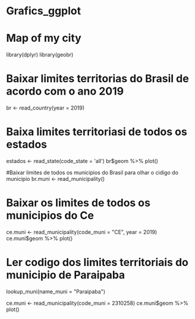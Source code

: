 # Grafics_ggplot
# Map of my city

library(dplyr)
library(geobr)

# Baixar limites territorias do Brasil de acordo com o ano 2019
br <- read_country(year = 2019) 

# Baixa limites territoriasi de todos os estados
estados <- read_state(code_state = 'all')
br$geom %>% plot()

#Baixar limites de todos os municipios do Brasil para olhar o cidigo do municipio
br.muni <- read_municipality()

# Baixar os limites de todos os municipios do Ce
ce.muni <- read_municipality(code_muni = "CE", year = 2019)
ce.muni$geom %>% plot()

# Ler codigo dos limites territoriais do municipio de Paraipaba
lookup_muni(name_muni = "Paraipaba")

ce.muni <- read_municipality(code_muni = 2310258)
ce.muni$geom %>% plot()
